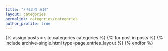 ```yaml
---
title: "카테고리 모음"
layout: categories
permalink: categories/categories
author_profile: true
---
```


 {% assign posts = site.categories.categories %}
 {% for post in posts %} {% include archive-single.html type=page.entries_layout %} {% endfor %}

